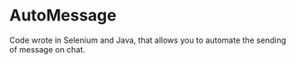 # AutoMessage
Code wrote in Selenium and Java, that allows you to automate the sending of message on chat. 

